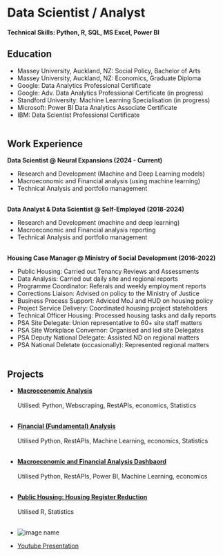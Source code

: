 # Data Scientist / Analyst
#### Technical Skills: Python, R, SQL, MS Excel, Power BI

## Education
- Massey University, Auckland, NZ: Social Policy, Bachelor of Arts
- Massey University, Auckland, NZ: Economics, Graduate Diploma
- Google: Data Analytics Professional Certificate
- Google: Adv. Data Analytics Professional Certificate (in progress)
- Standford University: Machine Learning Specialisation (in progress)
- Microsoft: Power BI Data Analytics Associate Certificate
- IBM: Data Scientist Professional Certificate<br><br>

## Work Experience
**Data Scientist @ Neural Expansions (2024 - Current)**
- Research and Development (Machine and Deep Learning models)
- Macroeconomic and Financial analysis (using machine learning)
- Technical Analysis and portfolio management<br><br>

**Data Analyst & Data Scientist @ Self-Employed (2018-2024)**
- Research and Development (machine and deep learning)
- Macroeconomic and Financial analysis reporting
- Technical Analysis and portfolio management<br><br>

**Housing Case Manager @ Ministry of Social Development (2016-2022)**
- Public Housing: Carried out Tenancy Reviews and Assessments
- Data Analysis: Carried out daily site and regional reports
- Programme Coordinator: Referals and weekly employment reports
- Corrections Liaison: Advised on policy to the Ministry of Justice
- Business Process Support: Adviced MoJ and HUD on housing policy
- Project Service Delivery: Coordinated housing project stateholders
- Technical Officer Housing: Processed housing tasks and daily reports
- PSA Site Delegate: Union representative to 60+ site staff matters
- PSA Site Workplace Convernor: Organised and led site Delegates
- PSA Deputy National Delegate: Assisted ND on regional matters
- PSA National Deletate (occasionally): Represented regional matters<br><br>

## Projects
- **[Macroeconomic Analysis](link)** <br><br>
Utilised: Python, Webscraping, RestAPIs, economics, Statistics<br><br>

- **[Financial (Fundamental) Analysis](Link)** <br><br>
Utilised Python, RestAPIs, Machine Learning, economics, Statistics<br><br>
  
- **[Macroeconomic and Financial Analysis Dashbaord]()** <br><br>
Utilised Python, RestAPIs, Power BI, Machine Learning, economics<br><br>
  
- **[Public Housing: Housing Register Reduction]()** <br><br>
Utilised R, Statistics<br><br>
  
- ![image name](image.jpg)
- [Youtube Presentation](https://www.youtube.com/link)
